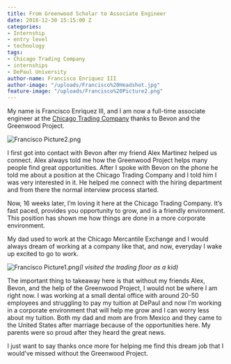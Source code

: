 ```yaml
---
title: From Greenwood Scholar to Associate Engineer
date: 2018-12-30 15:15:00 Z
categories:
- Internship
- entry level
- technology
tags:
- Chicago Trading Company
- internships
- DePaul University
author-name: Francisco Enriquez III
author-image: "/uploads/Francisco%20Headshot.jpg"
feature-image: "/uploads/Francisco%20Picture2.png"
---
```


My name is Francisco Enriquez III, and I am now a full-time associate engineer at the [Chicago Trading Company](http://chicagotrading.com) thanks to Bevon and the Greenwood Project.

![Francisco Picture2.png](/uploads/Francisco%20Picture2.png)

I first got into contact with Bevon after my friend Alex Martinez helped us connect. Alex always told me how the Greenwood Project helps many people find great opportunities. After I spoke with Bevon on the phone he told me about a position at the Chicago Trading Company and I told him I was very interested in it. He helped me connect with the hiring department and from there the normal interview process started.

Now, 16 weeks later, I’m loving it here at the Chicago Trading Company. It’s fast paced, provides you opportunity to grow, and is a friendly environment. This position has shown me how things are done in a more corporate environment. 

My dad used to work at the Chicago Mercantile Exchange and I would always dream of working at a company like that, and now, everyday I wake up excited to go to work.

![Francisco Picture1.png](/uploads/Francisco%20Picture1.png)*(I visited the trading floor as a kid)*

The important thing to takeaway here is that without my friends Alex, Bevon, and the help of the Greenwood Project, I would not be where I am right now. I was working at a small dental office with around 20-50 employees and struggling to pay my tuition at DePaul and now I’m working in a corporate environment that will help me grow and I can worry less about my tuition. Both my dad and mom are from Mexico and they came to the United States after marriage because of the opportunities here. My parents were so proud after they heard the great news.

I just want to say thanks once more for helping me find this dream job that I would’ve missed without the Greenwood Project.